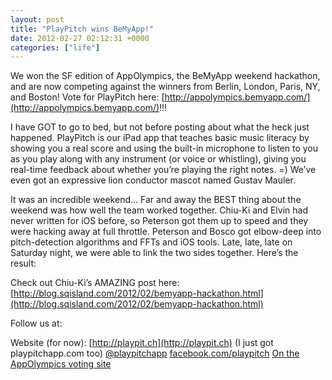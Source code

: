 ```yaml
---
layout: post
title: "PlayPitch wins BeMyApp!"
date: 2012-02-27 02:12:31 +0000
categories: ["life"]
---
```


We won the SF edition of AppOlympics, the BeMyApp weekend hackathon, and are now competing against the winners from Berlin, London, Paris, NY, and Boston! Vote for PlayPitch here: [http://appolympics.bemyapp.com/](http://appolympics.bemyapp.com/)!!!

I have GOT to go to bed, but not before posting about what the heck just happened. PlayPitch is our iPad app that teaches basic music literacy by showing you a real score and using the built-in microphone to listen to you as you play along with any instrument (or voice or whistling), giving you real-time feedback about whether you’re playing the right notes. =) We’ve even got an expressive lion conductor mascot named Gustav Mauler.

It was an incredible weekend… Far and away the BEST thing about the weekend was how well the team worked together. Chiu-Ki and Elvin had never written for iOS before, so Peterson got them up to speed and they were hacking away at full throttle. Peterson and Bosco got elbow-deep into pitch-detection algorithms and FFTs and iOS tools. Late, late, late on Saturday night, we were able to link the two sides together. Here’s the result: 

Check out Chiu-Ki’s AMAZING post here: [http://blog.sqisland.com/2012/02/bemyapp-hackathon.html](http://blog.sqisland.com/2012/02/bemyapp-hackathon.html)

Follow us at:

Website (for now): [http://playpit.ch](http://playpit.ch) (I just got playpitchapp.com too)
[@playpitchapp](http://twitter.com/playpitchapp)
[facebook.com/playpitch](http://www.facebook.com/playpitch)
[On the AppOlympics voting site](http://appolympics.bemyapp.com/?cat=3)